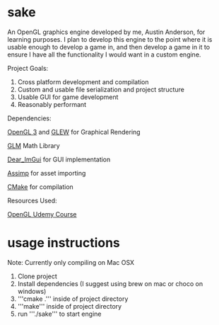 # sake
An OpenGL graphics engine developed by me, Austin Anderson, for learning purposes. I plan to develop this engine to the point where it is usable enough to develop a game in, and then develop a game in it to ensure I have all the functionality I would want in a custom engine.

Project Goals:

1. Cross platform development and compilation
2. Custom and usable file serialization and project structure
3. Usable GUI for game development
4. Reasonably performant

Dependencies:

[OpenGL 3](https://www.opengl.org/) and [GLEW](http://glew.sourceforge.net/) for Graphical Rendering

[GLM](https://glm.g-truc.net/0.9.9/index.html) Math Library

[Dear_ImGui](https://github.com/ocornut/imgui) for GUI implementation

[Assimp](http://www.assimp.org/) for asset importing

[CMake](https://cmake.org/) for compilation

Resources Used:

[OpenGL Udemy Course](https://www.udemy.com/graphics-with-modern-opengl/)



# usage instructions

Note: Currently only compiling on Mac OSX

1. Clone project
2. Install dependencies (I suggest using brew on mac or choco on windows)
3. '''cmake .''' inside of project directory
4. '''make''' inside of project directory
5. run '''./sake''' to start engine
